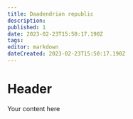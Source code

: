 ```yaml
---
title: Daadendrian republic
description: 
published: 1
date: 2023-02-23T15:50:17.190Z
tags: 
editor: markdown
dateCreated: 2023-02-23T15:50:17.190Z
---
```


# Header
Your content here